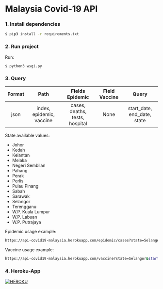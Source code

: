 # Malaysia Covid-19 API

### 1. Install dependencies

```sh
$ pip3 install -r requirements.txt
```

### 2. Run project

Run:

```sh
$ python3 wsgi.py
```

### 3. Query

| Format |           Path           |        Fields Epidemic         | Field Vaccine |            Query            |
| :----: | :----------------------: | :----------------------------: | :-----------: | :-------------------------: |
|  json  | index, epidemic, vaccine | cases, deaths, tests, hospital |     None      | start_date, end_date, state |

State available values:

- Johor
- Kedah
- Kelantan
- Melaka
- Negeri Sembilan
- Pahang
- Perak
- Perlis
- Pulau Pinang
- Sabah
- Sarawak
- Selangor
- Terengganu
- W.P. Kuala Lumpur
- W.P. Labuan
- W.P. Putrajaya

Epidemic usage example:

```sh
https://api-covid19-malaysia.herokuapp.com/epidemic/cases?state=Selangor&start_date=2021-01-02&end_date=2021-01-05
```

Vaccine usage example:

```sh
https://api-covid19-malaysia.herokuapp.com/vaccine?state=Selangor&start_date=2021-01-02&end_date=2021-01-05
```

### 4. Heroku-App

[![HEROKU](https://img.shields.io/badge/Malaysia_Covid19_API-HEROKU-purple)](https://api-covid19-malaysia.herokuapp.com/)
